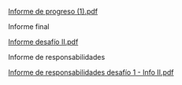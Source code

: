 [Informe de progreso (1).pdf](https://github.com/user-attachments/files/17004260/Informe.de.progreso.1.pdf)

Informe final

[Informe desafío II.pdf](https://github.com/user-attachments/files/17053805/Informe.desafio.II.pdf)

Informe de responsabilidades

[Informe de responsabilidades desafío 1 - Info II.pdf](https://github.com/user-attachments/files/17139581/Informe.de.responsabilidades.desafio.1.-.Info.II.pdf)
